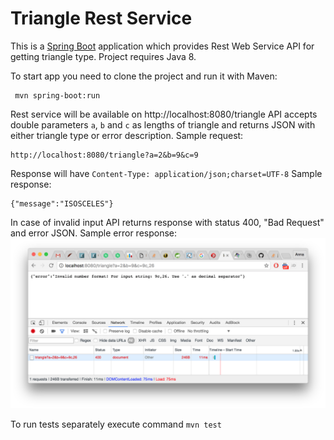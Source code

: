 # Triangle Rest Service

This is a [Spring Boot](https://spring.io/)  application which provides Rest Web Service API for getting triangle type. Project requires Java 8. 

To start app you need to clone the project and run it with Maven:

     mvn spring-boot:run
Rest service will be available on http://localhost:8080/triangle 
API accepts double parameters `a`, `b` and `c` as lengths of triangle and returns JSON with either triangle type or error description.
Sample request:

    http://localhost:8080/triangle?a=2&b=9&c=9
Response will have `Content-Type: application/json;charset=UTF-8` 
Sample response:

    {"message":"ISOSCELES"}
In case of invalid input API returns response with status 400, "Bad Request" and error JSON.
Sample error response: 
![Error view](https://raw.githubusercontent.com/anka976/triangle/master/src/main/resources/Screen%20Shot%202016-10-12%20at%2019.55.52.png "Error view")

To run tests separately execute command `mvn test`
